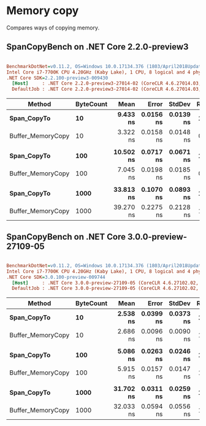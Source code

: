﻿# Memory copy

Compares ways of copying memory.

## SpanCopyBench on .NET Core 2.2.0-preview3

``` ini

BenchmarkDotNet=v0.11.2, OS=Windows 10.0.17134.376 (1803/April2018Update/Redstone4)
Intel Core i7-7700K CPU 4.20GHz (Kaby Lake), 1 CPU, 8 logical and 4 physical cores
.NET Core SDK=2.2.100-preview3-009430
  [Host]     : .NET Core 2.2.0-preview3-27014-02 (CoreCLR 4.6.27014.03, CoreFX 4.6.27014.02), 64bit RyuJIT
  DefaultJob : .NET Core 2.2.0-preview3-27014-02 (CoreCLR 4.6.27014.03, CoreFX 4.6.27014.02), 64bit RyuJIT


```
|            Method | ByteCount |      Mean |     Error |    StdDev | Ratio |
|------------------ |---------- |----------:|----------:|----------:|------:|
|       **Span_CopyTo** |        **10** |  **9.433 ns** | **0.0156 ns** | **0.0139 ns** |  **1.00** |
| Buffer_MemoryCopy |        10 |  3.322 ns | 0.0158 ns | 0.0148 ns |  0.35 |
|                   |           |           |           |           |       |
|       **Span_CopyTo** |       **100** | **10.502 ns** | **0.0717 ns** | **0.0671 ns** |  **1.00** |
| Buffer_MemoryCopy |       100 |  7.045 ns | 0.0198 ns | 0.0185 ns |  0.67 |
|                   |           |           |           |           |       |
|       **Span_CopyTo** |      **1000** | **33.813 ns** | **0.1070 ns** | **0.0893 ns** |  **1.00** |
| Buffer_MemoryCopy |      1000 | 39.270 ns | 0.2275 ns | 0.2128 ns |  1.16 |

## SpanCopyBench on .NET Core 3.0.0-preview-27109-05

``` ini

BenchmarkDotNet=v0.11.2, OS=Windows 10.0.17134.376 (1803/April2018Update/Redstone4)
Intel Core i7-7700K CPU 4.20GHz (Kaby Lake), 1 CPU, 8 logical and 4 physical cores
.NET Core SDK=3.0.100-preview-009744
  [Host]     : .NET Core 3.0.0-preview-27109-05 (CoreCLR 4.6.27102.02, CoreFX 4.7.18.55201), 64bit RyuJIT
  DefaultJob : .NET Core 3.0.0-preview-27109-05 (CoreCLR 4.6.27102.02, CoreFX 4.7.18.55201), 64bit RyuJIT


```
|            Method | ByteCount |      Mean |     Error |    StdDev | Ratio | RatioSD |
|------------------ |---------- |----------:|----------:|----------:|------:|--------:|
|       **Span_CopyTo** |        **10** |  **2.538 ns** | **0.0399 ns** | **0.0373 ns** |  **1.00** |    **0.00** |
| Buffer_MemoryCopy |        10 |  2.686 ns | 0.0096 ns | 0.0090 ns |  1.06 |    0.02 |
|                   |           |           |           |           |       |         |
|       **Span_CopyTo** |       **100** |  **5.086 ns** | **0.0263 ns** | **0.0246 ns** |  **1.00** |    **0.00** |
| Buffer_MemoryCopy |       100 |  5.915 ns | 0.0157 ns | 0.0147 ns |  1.16 |    0.01 |
|                   |           |           |           |           |       |         |
|       **Span_CopyTo** |      **1000** | **31.702 ns** | **0.0311 ns** | **0.0259 ns** |  **1.00** |    **0.00** |
| Buffer_MemoryCopy |      1000 | 32.033 ns | 0.0594 ns | 0.0556 ns |  1.01 |    0.00 |

